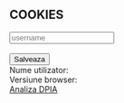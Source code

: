 ## COOKIES

<body> 
  <div class="row">
  	<input id="username" type="text" class="form-control " placeholder="username" aria-label="username">
  </div>
<br>
   <button class="btn" type="button" id="addUsernameCookie" onclick="setUsernameCookie()">Salveaza</button>
  <br>
  Nume utilizator:<span id="usernameCookie"> </span>
  <br>
 Versiune browser: <span id="browserVersionCookie"> </span>
  
  <br>
	<div>
  <a href="https://didatec-my.sharepoint.com/personal/cristian_is_diana_utcluj_didatec_ro/_layouts/15/doc.aspx?sourcedoc={8cb11dbf-1ff3-4dbf-97f9-72e446aab3e6}&action=edit">Analiza DPIA</a>
	</div>

	
  
</body>
              
<script> 
  document.cookie = "session=test GDPR"; 
  document.cookie = "favorite_task=collect Data"; 
  document.cookie = "username=Diana C";
  document.cookie = "browser=chrome";
  document.cookie = "browser=chrome";
  document.cookie = "expires=Fri, 11 Dec 2030 14:00:00 UTC";
  function alertCookie() { alert(document.cookie); } 
  
 

  function setUsernameCookie(){
		let element = document.getElementById('username');
		document.cookie = "numeStudent="+element.value;
		let btn1 = document.getElementById('addUsernameCookie');
		btn1.style="display:none";
		document.getElementById('usernameCookie').innerHTML=element.value;
	}
  
  function alertCookieValue() {
    alert(cookieValue);
  }


  function getCookie(cname) {
    var name = cname + "=";
    var ca = document.cookie.split(';');
    for(var i=0; i<ca.length; i++) {
        var c = ca[i];
        while (c.charAt(0)==' ') c = c.substring(1);
        if (c.indexOf(name) == 0) return c.substring(name.length,c.length);
    }
    return "";
}

function GetCookies() {
    document.getElementById('txtFirstName').value = getCookie('CTFirstName');
}

  
// Opera 8.0+
var isOpera = (!!window.opr && !!opr.addons) || !!window.opera || navigator.userAgent.indexOf(' OPR/') >= 0;

// Firefox 1.0+
var isFirefox = typeof InstallTrigger !== 'undefined';

// Safari 3.0+ "[object HTMLElementConstructor]" 
var isSafari = /constructor/i.test(window.HTMLElement) || (function (p) { return p.toString() === "[object SafariRemoteNotification]"; })(!window['safari'] || (typeof safari !== 'undefined' && window['safari'].pushNotification));

// Internet Explorer 6-11
var isIE = /*@cc_on!@*/false || !!document.documentMode;

// Edge 20+
var isEdge = !isIE && !!window.StyleMedia;

// Chrome 1 - 79
var isChrome = !!window.chrome && (!!window.chrome.webstore || !!window.chrome.runtime);

// Edge (based on chromium) detection
var isEdgeChromium = isChrome && (navigator.userAgent.indexOf("Edg") != -1);

// Blink engine detection
var isBlink = (isChrome || isOpera) && !!window.CSS;


  </script>


